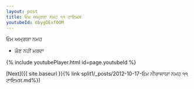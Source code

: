```yaml
---
layout: post
title: ਓਮ ਅਮ੍ਰਯਾ ਨਮਹ ੧੧ ਟਾਇਮਸ
youtubeId: dbygOExf0OM
---
```

 
 
 ਓਮ ਅਮ੍ਰਯਾ ਨਮਹ  
 
 -  ਕੌਣ ਨਹੀਂ ਮਰਦਾ 
 
  
 
  
 
 
 
 
 
 


{% include youtubePlayer.html id=page.youtubeId %}
 
[Next]({{ site.baseurl }}{% link  split1/_posts/2012-10-17-ਓਮ ਨੀਰਾਜਾਯਾ ਨਮਹ ੧੧ ਟਾਇਮਸ.md%})
 
